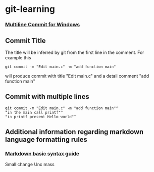 # git-learning

### [Multiline Commit for Windows](https://dev.to/behainguyen/windows-10-multi-line-git-commit-messages-3je6)

## Commit Title

The title will be inferred by git from the first line in the comment. For example this

`git commit -m "Edit main.c" -m "add function main"`

will produce commit with title "Edit main.c" and a detail comment "add function main"

## Commit with multiple lines


```
git commit -m "Edit main.c" -m "add function main"^
"in the main call printf"^
"in printf present Hello world"^
```

## Additional information regarding markdown language formatting rules

### [Markdown basic syntax guide](https://www.markdownguide.org/basic-syntax/\#code)

Small change
Uno mass